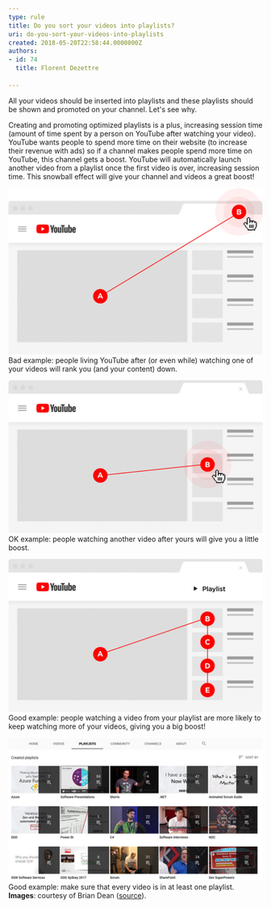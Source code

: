 ```yaml
---
type: rule
title: Do you sort your videos into playlists?
uri: do-you-sort-your-videos-into-playlists
created: 2018-05-20T22:58:44.0000000Z
authors:
- id: 74
  title: Florent Dezettre

---
```


All your videos should be inserted into playlists and these playlists should be shown and promoted on your channel. Let's see why.
 
Creating and promoting optimized playlists is a plus, increasing session time (amount of time spent by a person on YouTube after watching your video). YouTube wants people to spend more time on their website (to increase their revenue with ads) so if a channel makes people spend more time on YouTube, this channel gets a boost. YouTube will automatically launch another video from a playlist once the first video is over, increasing session time. This snowball effect will give your channel and videos a great boost!



![](playlist_bad.png) Bad example: people living YouTube after (or even while) watching one of your videos will rank you (and your content) down.


![](playlist_ok.png) OK example: people watching another video after yours will give you a little boost.


![](playlist_good.png) Good example: people watching a video from your playlist are more likely to keep watching more of your videos, giving you a big boost!


![](playlist_good_sswtv.png) Good example: make sure that every video is in at least one playlist.
**Images**: courtesy of Brian Dean ([source](https://backlinko.com/grow-youtube-channel)).
